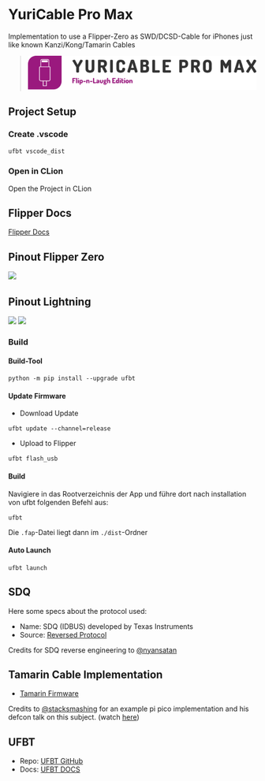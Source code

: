 # YuriCable Pro Max

Implementation to use a Flipper-Zero as SWD/DCSD-Cable for iPhones just like known Kanzi/Kong/Tamarin Cables

> ![](docs/YuriCableLogo.svg)

## Project Setup

### Create .vscode

```shell
ufbt vscode_dist
```

### Open in CLion

Open the Project in CLion

## Flipper Docs

[Flipper Docs](https://docs.flipper.net/)

## Pinout Flipper Zero

![](docs/pinout.jpg)

## Pinout Lightning

![](docs/BreakoutPinout.jpg)
![](docs/Connector.jpg)

### Build

#### Build-Tool

```shell
python -m pip install --upgrade ufbt
```

#### Update Firmware

+ Download Update

```shell
ufbt update --channel=release
```

+ Upload to Flipper

```shell
ufbt flash_usb
```

#### Build

Navigiere in das Rootverzeichnis der App und führe dort nach installation von ufbt folgenden Befehl aus:

```shell
ufbt
```

Die `.fap`-Datei liegt dann im `./dist`-Ordner

#### Auto Launch

```shell
ufbt launch
```

## SDQ

Here some specs about the protocol used:

* Name: SDQ (IDBUS) developed by Texas Instruments
* Source: [Reversed Protocol](https://nyansatan.github.io/lightning/)

Credits for SDQ reverse engineering to [@nyansatan](https://github.com/nyansatan)

## Tamarin Cable Implementation

* [Tamarin Firmware](https://github.com/stacksmashing/tamarin-firmware)

Credits to [@stacksmashing](https://github.com/stacksmashing) for an example pi pico implementation and his defcon talk on this subject. (watch [here](https://www.youtube.com/watch?v=8p3Oi4DL0eI&list=PL0P69gP-VL8eSCSNY-gQefgY1DXBSlNJC&index=6&t=616s))

## UFBT

* Repo:  [UFBT GitHub](https://github.com/flipperdevices/flipperzero-ufbt)
* Docs:  [UFBT DOCS](https://github.com/flipperdevices/flipperzero-ufbt/blob/dev/README.md)
